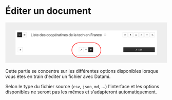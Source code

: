 
# Éditer un document

<div>
  <img
    alt="TUTORIAL-EDITION"
    src="https://raw.githubusercontent.com/multi-coop/datami-website-content/main/images/tutorial/commented/tutorial-edition.png"
    />
</div>

Cette partie se concentre sur les différentes options disponibles lorsque vous êtes en train d'éditer un fichier avec Datami.

Selon le type du fichier source (`csv`, `json`, `md`, ...) l'interface et les options disponibles ne seront pas les mêmes et s'adapteront automatiquement.
